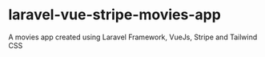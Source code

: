 # laravel-vue-stripe-movies-app
A movies app created using Laravel Framework, VueJs, Stripe and Tailwind CSS
